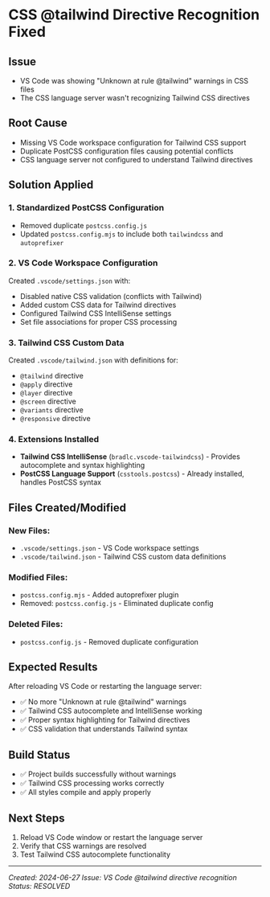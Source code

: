 # CSS @tailwind Directive Recognition Fixed

## Issue
- VS Code was showing "Unknown at rule @tailwind" warnings in CSS files
- The CSS language server wasn't recognizing Tailwind CSS directives

## Root Cause
- Missing VS Code workspace configuration for Tailwind CSS support
- Duplicate PostCSS configuration files causing potential conflicts
- CSS language server not configured to understand Tailwind directives

## Solution Applied

### 1. Standardized PostCSS Configuration
- Removed duplicate `postcss.config.js`
- Updated `postcss.config.mjs` to include both `tailwindcss` and `autoprefixer`

### 2. VS Code Workspace Configuration
Created `.vscode/settings.json` with:
- Disabled native CSS validation (conflicts with Tailwind)
- Added custom CSS data for Tailwind directives
- Configured Tailwind CSS IntelliSense settings
- Set file associations for proper CSS processing

### 3. Tailwind CSS Custom Data
Created `.vscode/tailwind.json` with definitions for:
- `@tailwind` directive
- `@apply` directive  
- `@layer` directive
- `@screen` directive
- `@variants` directive
- `@responsive` directive

### 4. Extensions Installed
- **Tailwind CSS IntelliSense** (`bradlc.vscode-tailwindcss`) - Provides autocomplete and syntax highlighting
- **PostCSS Language Support** (`csstools.postcss`) - Already installed, handles PostCSS syntax

## Files Created/Modified

### New Files:
- `.vscode/settings.json` - VS Code workspace settings
- `.vscode/tailwind.json` - Tailwind CSS custom data definitions

### Modified Files:
- `postcss.config.mjs` - Added autoprefixer plugin
- Removed: `postcss.config.js` - Eliminated duplicate config

### Deleted Files:
- `postcss.config.js` - Removed duplicate configuration

## Expected Results
After reloading VS Code or restarting the language server:
- ✅ No more "Unknown at rule @tailwind" warnings
- ✅ Tailwind CSS autocomplete and IntelliSense working
- ✅ Proper syntax highlighting for Tailwind directives
- ✅ CSS validation that understands Tailwind syntax

## Build Status
- ✅ Project builds successfully without warnings
- ✅ Tailwind CSS processing works correctly
- ✅ All styles compile and apply properly

## Next Steps
1. Reload VS Code window or restart the language server
2. Verify that CSS warnings are resolved
3. Test Tailwind CSS autocomplete functionality

---
*Created: 2024-06-27*
*Issue: VS Code @tailwind directive recognition*
*Status: RESOLVED*
